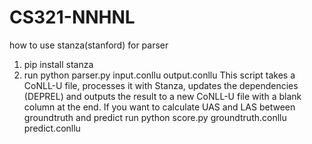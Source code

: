 # CS321-NNHNL
how to use stanza(stanford) for parser
1. pip install stanza
2. run python parser.py input.conllu output.conllu
This script takes a CoNLL-U file, processes it with Stanza, updates the dependencies (DEPREL) and outputs the result to a new CoNLL-U file with a blank column at the end.
If you want to calculate UAS and LAS between groundtruth and predict
run python score.py groundtruth.conllu predict.conllu
